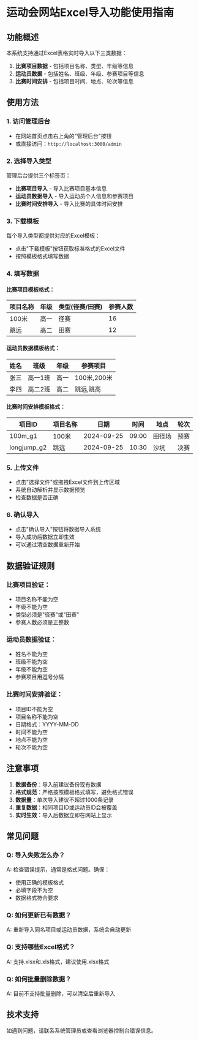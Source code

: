 # 运动会网站Excel导入功能使用指南

## 功能概述

本系统支持通过Excel表格实时导入以下三类数据：

1. **比赛项目数据** - 包括项目名称、类型、年级等信息
2. **运动员数据** - 包括姓名、班级、年级、参赛项目等信息
3. **比赛时间安排** - 包括项目时间、地点、轮次等信息

## 使用方法

### 1. 访问管理后台

- 在网站首页点击右上角的"管理后台"按钮
- 或直接访问：`http://localhost:3000/admin`

### 2. 选择导入类型

管理后台提供三个标签页：
- **比赛项目导入** - 导入比赛项目基本信息
- **运动员数据导入** - 导入运动员个人信息和参赛项目
- **比赛时间安排导入** - 导入比赛的具体时间安排

### 3. 下载模板

每个导入类型都提供对应的Excel模板：
- 点击"下载模板"按钮获取标准格式的Excel文件
- 按照模板格式填写数据

### 4. 填写数据

#### 比赛项目模板格式：
| 项目名称 | 年级 | 类型(径赛/田赛) | 参赛人数 |
|----------|------|----------------|----------|
| 100米 | 高一 | 径赛 | 16 |
| 跳远 | 高二 | 田赛 | 12 |

#### 运动员数据模板格式：
| 姓名 | 班级 | 年级 | 参赛项目 |
|------|------|------|----------|
| 张三 | 高一1班 | 高一 | 100米,200米 |
| 李四 | 高二2班 | 高二 | 跳远,跳高 |

#### 比赛时间安排模板格式：
| 项目ID | 项目名称 | 日期 | 时间 | 地点 | 轮次 |
|--------|----------|------|------|------|------|
| 100m_g1 | 100米 | 2024-09-25 | 09:00 | 田径场 | 预赛 |
| longjump_g2 | 跳远 | 2024-09-25 | 10:30 | 沙坑 | 决赛 |

### 5. 上传文件

- 点击"选择文件"或拖拽Excel文件到上传区域
- 系统自动解析并显示数据预览
- 检查数据是否正确

### 6. 确认导入

- 点击"确认导入"按钮将数据导入系统
- 导入成功后数据立即生效
- 可以通过清空数据重新开始

## 数据验证规则

### 比赛项目验证：
- 项目名称不能为空
- 年级不能为空
- 类型必须是"径赛"或"田赛"
- 参赛人数必须是正整数

### 运动员数据验证：
- 姓名不能为空
- 班级不能为空
- 年级不能为空
- 参赛项目用逗号分隔

### 比赛时间安排验证：
- 项目ID不能为空
- 项目名称不能为空
- 日期格式：YYYY-MM-DD
- 时间不能为空
- 地点不能为空
- 轮次不能为空

## 注意事项

1. **数据备份**：导入前建议备份现有数据
2. **格式规范**：严格按照模板格式填写，避免格式错误
3. **数据量**：单次导入建议不超过1000条记录
4. **重复数据**：相同项目ID或运动员ID会被覆盖
5. **实时生效**：导入后数据立即在网站上显示

## 常见问题

### Q: 导入失败怎么办？
A: 检查错误提示，通常是格式问题。确保：
- 使用正确的模板格式
- 必填字段不为空
- 数据格式符合要求

### Q: 如何更新已有数据？
A: 重新导入同名项目或运动员数据，系统会自动更新

### Q: 支持哪些Excel格式？
A: 支持.xlsx和.xls格式，建议使用.xlsx格式

### Q: 如何批量删除数据？
A: 目前不支持批量删除，可以清空后重新导入

## 技术支持

如遇到问题，请联系系统管理员或查看浏览器控制台错误信息。